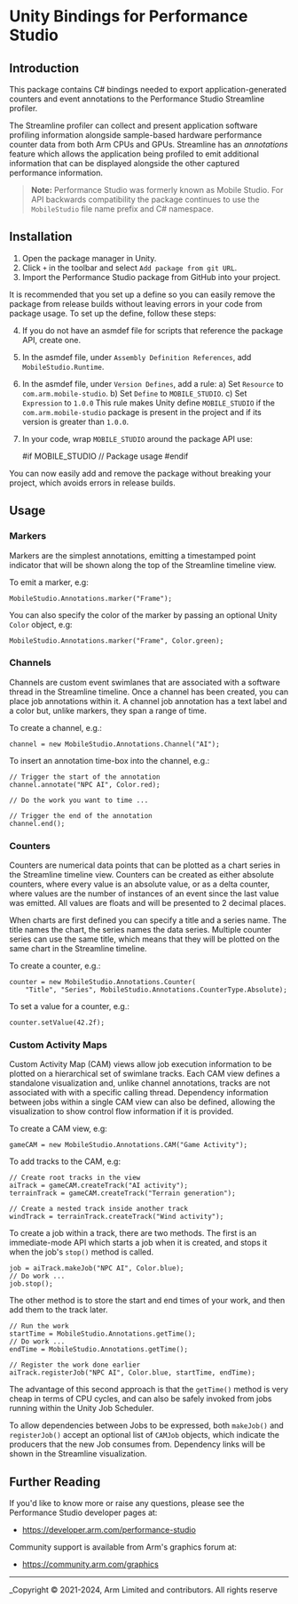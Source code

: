 Unity Bindings for Performance Studio
=====================================

Introduction
------------

This package contains C# bindings needed to export application-generated
counters and event annotations to the Performance Studio Streamline profiler.

The Streamline profiler can collect and present application software profiling
information alongside sample-based hardware performance counter data from both
Arm CPUs and GPUs. Streamline has an *annotations* feature which allows the
application being profiled to emit additional information that can be displayed
alongside the other captured performance information.

> **Note:** Performance Studio was formerly known as Mobile Studio. For API
> backwards compatibility the package continues to use the `MobileStudio` file
> name prefix and C# namespace.

Installation
------------

1) Open the package manager in Unity.
2) Click `+` in the toolbar and select `Add package from git URL`.
3) Import the Performance Studio package from GitHub into your project.

It is recommended that you set up a define so you can easily remove the
package from release builds without leaving errors in your code from package
usage. To set up the define, follow these steps:

4) If you do not have an asmdef file for scripts that reference the package
   API, create one.
5) In the asmdef file, under `Assembly Definition References`,
   add `MobileStudio.Runtime`.
6) In the asmdef file, under `Version Defines`, add a rule:
      a) Set `Resource` to `com.arm.mobile-studio`.
      b) Set `Define` to `MOBILE_STUDIO`.
      c) Set `Expression` to `1.0.0`
   This rule makes Unity define `MOBILE_STUDIO` if the `com.arm.mobile-studio`
   package is present in the project and if its version is greater than `1.0.0`.
7) In your code, wrap `MOBILE_STUDIO` around the package API use:

   #if MOBILE_STUDIO
      // Package usage
   #endif

You can now easily add and remove the package without breaking your project,
which avoids errors in release builds.

Usage
-----

### Markers

Markers are the simplest annotations, emitting a timestamped point indicator
that will be shown along the top of the Streamline timeline view.

To emit a marker, e.g:

    MobileStudio.Annotations.marker("Frame");

You can also specify the color of the marker by passing an optional Unity
`Color` object, e.g:

    MobileStudio.Annotations.marker("Frame", Color.green);

### Channels

Channels are custom event swimlanes that are associated with a software thread
in the Streamline timeline. Once a channel has been created, you can place
job annotations within it. A channel job annotation has a text label and a
color but, unlike markers, they span a range of time.

To create a channel, e.g.:

    channel = new MobileStudio.Annotations.Channel("AI");

To insert an annotation time-box into the channel, e.g.:

    // Trigger the start of the annotation
    channel.annotate("NPC AI", Color.red);

    // Do the work you want to time ...

    // Trigger the end of the annotation
    channel.end();

### Counters

Counters are numerical data points that can be plotted as a chart series in the
Streamline timeline view. Counters can be created as either absolute counters,
where every value is an absolute value, or as a delta counter, where values are
the number of instances of an event since the last value was emitted. All
values are floats and will be presented to 2 decimal places.

When charts are first defined you can specify a title and a series name. The
title names the chart, the series names the data series. Multiple counter
series can use the same title, which means that they will be plotted on the
same chart in the Streamline timeline.

To create a counter, e.g.:

    counter = new MobileStudio.Annotations.Counter(
        "Title", "Series", MobileStudio.Annotations.CounterType.Absolute);

To set a value for a counter, e.g.:

    counter.setValue(42.2f);

### Custom Activity Maps

Custom Activity Map (CAM) views allow job execution information to be plotted
on a hierarchical set of swimlane tracks. Each CAM view defines a standalone
visualization and, unlike channel annotations, tracks are not associated with
with a specific calling thread. Dependency information between jobs within a
single CAM view can also be defined, allowing the visualization to show
control flow information if it is provided.

To create a CAM view, e.g:

    gameCAM = new MobileStudio.Annotations.CAM("Game Activity");

To add tracks to the CAM, e.g:

    // Create root tracks in the view
    aiTrack = gameCAM.createTrack("AI activity");
    terrainTrack = gameCAM.createTrack("Terrain generation");

    // Create a nested track inside another track
    windTrack = terrainTrack.createTrack("Wind activity");

To create a job within a track, there are two methods. The first is an
immediate-mode API which starts a job when it is created, and stops it when
the job's `stop()` method is called.


    job = aiTrack.makeJob("NPC AI", Color.blue);
    // Do work ...
    job.stop();

The other method is to store the start and end times of your work, and then
add them to the track later.

    // Run the work
    startTime = MobileStudio.Annotations.getTime();
    // Do work ...
    endTime = MobileStudio.Annotations.getTime();

    // Register the work done earlier
    aiTrack.registerJob("NPC AI", Color.blue, startTime, endTime);

The advantage of this second approach is that the `getTime()` method is very
cheap in terms of CPU cycles, and can also be safely invoked from jobs running
within the Unity Job Scheduler.

To allow dependencies between Jobs to be expressed, both `makeJob()` and
`registerJob()` accept an optional list of `CAMJob` objects, which indicate the
producers that the new Job consumes from. Dependency links will be shown in the
Streamline visualization.

Further Reading
---------------

If you'd like to know more or raise any questions, please see the Performance
Studio developer pages at:

  * https://developer.arm.com/performance-studio

Community support is available from Arm's graphics forum at:

  * https://community.arm.com/graphics

  - - -

_Copyright © 2021-2024, Arm Limited and contributors. All rights reserve

